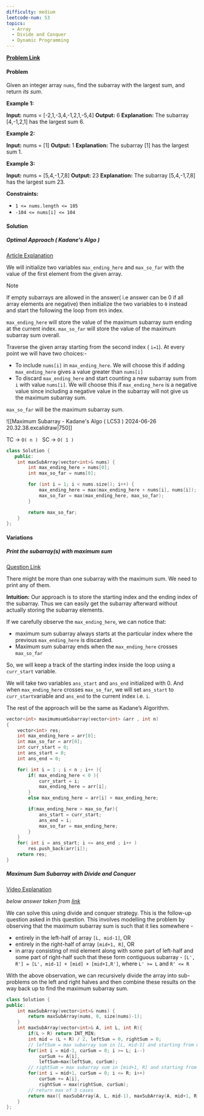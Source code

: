 ```yaml
---
difficulty: medium
leetcode-num: 53
topics:
  - Array
  - Divide and Conquer
  - Dynamic Programming
---
```

**[Problem Link](https://leetcode.com/problems/maximum-subarray/)**
#### Problem
Given an integer array `nums`, find the subarray with the largest sum, and return _its sum_.

**Example 1:**

**Input:** nums = [-2,1,-3,4,-1,2,1,-5,4]
**Output:** 6
**Explanation:** The subarray [4,-1,2,1] has the largest sum 6.

**Example 2:**

**Input:** nums = [1]
**Output:** 1
**Explanation:** The subarray [1] has the largest sum 1.

**Example 3:**

**Input:** nums = [5,4,-1,7,8]
**Output:** 23
**Explanation:** The subarray [5,4,-1,7,8] has the largest sum 23.

**Constraints:**
- `1 <= nums.length <= 105`
- `-104 <= nums[i] <= 104`

#### Solution
##### Optimal Approach ( Kadane's Algo )
[Article Explanation](https://www.simplilearn.com/kadanes-algorithm-article)

We will initialize two variables `max_ending_here` and `max_so_far` with the value of the first element from the given array.

> [!NOTE] 
>  If empty subarrays are allowed in the answer( i.e answer can be 0 if all array elements are negative) then initialize the two variables to `0` instead and start the following the loop from `0th` index.

`max_ending_here` will store the value of the maximum subarray sum ending at the current index.
`max_so_far` will store the value of the maximum subarray sum overall.

Traverse the given array starting from the second index ( `i=1`). At every point we will have two choices:-
- To include `nums[i]` in `max_ending_here`. We will choose this if adding `max_ending_here` gives a value greater than `nums[i]`
- To discard `max_ending_here` and start counting a new subarray sum from `i` with value `nums[i]`. We will choose this if `max_ending_here` is a negative value since including a negative value in the subarray will not give us the maximum subarray sum.

 `max_so_far` will be the maximum subarray sum.
 
![[Maximum Subarray - Kadane's Algo ( LC53 ) 2024-06-26 20.32.38.excalidraw|750]]

TC -> `O( n ) `
SC -> `O( 1 )`

```cpp title=Code
class Solution {
   public:
    int maxSubArray(vector<int>& nums) {
        int max_ending_here = nums[0];
        int max_so_far = nums[0];

        for (int i = 1; i < nums.size(); i++) {
            max_ending_here = max(max_ending_here + nums[i], nums[i]);
            max_so_far = max(max_ending_here, max_so_far);
        }

        return max_so_far;
    }
};
```

#### Variations
##### Print the subarray(s) with maximum sum
[Question Link](https://www.naukri.com/code360/problems/maximum-subarray_893296?leftPanelTabValue=PROBLEM)

There might be more than one subarray with the maximum sum. We need to print any of them.

**Intuition:** Our approach is to store the starting index and the ending index of the subarray. Thus we can easily get the subarray afterward without actually storing the subarray elements.

If we carefully observe the `max_ending_here`, we can notice that:
- maximum sum subarray always starts at the particular index where the previous `max_ending_here` is discarded. 
- Maximum sum subarray ends when the `max_ending_here`  crosses `max_so_far`

So, we will keep a track of the starting index inside the loop using a `curr_start` variable.

We will take two variables `ans_start` and `ans_end` initialized with 0. And when `max_ending_here` crosses  `max_so_far`, we will set `ans_start` to  `curr_start`variable and `ans_end` to the current index i.e. `i`.

The rest of the approach will be the same as Kadane’s Algorithm.

```cpp title=Code
vector<int> maximumsumSubarray(vector<int> &arr , int n)
{
    vector<int> res;
    int max_ending_here = arr[0];
    int max_so_far = arr[0];
    int curr_start = 0;
    int ans_start = 0;
    int ans_end = 0;

    for( int i = 1 ; i < n ; i++ ){
        if( max_ending_here < 0 ){
            curr_start = i;
            max_ending_here = arr[i];
        }
        else max_ending_here = arr[i] + max_ending_here;

        if(max_ending_here > max_so_far){
            ans_start = curr_start;
            ans_end = i;
            max_so_far = max_ending_here;
        }
    }
    for( int i = ans_start; i <= ans_end ; i++ )
        res.push_back(arr[i]);
    return res;
}
```

##### Maximum Sum Subarray with Divide and Conquer
[Video Explanation](https://youtu.be/3GD-3UZGsVI)

*below answer taken from [link](https://leetcode.com/problems/maximum-subarray/solutions/1595195/c-python-7-simple-solutions-w-explanation-brute-force-dp-kadane-divide-conquer)*

We can solve this using divide and conquer strategy. This is the follow-up question asked in this question. This involves modelling the problem by observing that the maximum subarray sum is such that it lies somewhere -

- entirely in the left-half of array `[L, mid-1]`, OR
- entirely in the right-half of array `[mid+1, R]`, OR
- in array consisting of mid element along with some part of left-half and some part of right-half such that these form contiguous subarray - `[L', R'] = [L', mid-1] + [mid] + [mid+1,R']`, where `L' >= L` and `R' <= R`

With the above observation, we can recursively divide the array into sub-problems on the left and right halves and then combine these results on the way back up to find the maximum subarray sum.

```cpp title=Code
class Solution {
public:
    int maxSubArray(vector<int>& nums) {
        return maxSubArray(nums, 0, size(nums)-1);
    }
    int maxSubArray(vector<int>& A, int L, int R){
        if(L > R) return INT_MIN;
        int mid = (L + R) / 2, leftSum = 0, rightSum = 0;
        // leftSum = max subarray sum in [L, mid-1] and starting from mid-1
        for(int i = mid-1, curSum = 0; i >= L; i--)
            curSum += A[i],
            leftSum=max(leftSum, curSum);
        // rightSum = max subarray sum in [mid+1, R] and starting from mid+1
        for(int i = mid+1, curSum = 0; i <= R; i++)
            curSum += A[i],
            rightSum = max(rightSum, curSum);        
		// return max of 3 cases 
        return max({ maxSubArray(A, L, mid-1), maxSubArray(A, mid+1, R), leftSum + A[mid] + rightSum });
    }	
};
```